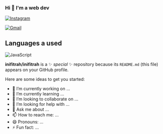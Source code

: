 ### Hi 👋 I'm a web dev



[![Instagram](https://img.shields.io/badge/-Instagram-c13584?style=flat&labelColor=c13584&logo=instagram&logoColor=white)](https://www.instagram.com/ini.fitrah/)

[![Gmail](https://img.shields.io/badge/-Gmail-c14438?style=flat&logo=gmail&logoColor=white)](mailto:mftrhr@gmail.com)

## Languages a used
<img alt="JavaScript" src="https://img.shields.io/badge/-JavaScript-F7DF1E?logo=javascript&logoColor=black&style=for-the-badge">

**inifitrah/inifitrah** is a ✨ _special_ ✨ repository because its `README.md` (this file) appears on your GitHub profile.

Here are some ideas to get you started:

- 🔭 I’m currently working on ...
- 🌱 I’m currently learning ...
- 👯 I’m looking to collaborate on ...
- 🤔 I’m looking for help with ...
- 💬 Ask me about ...
- 📫 How to reach me: ...
- 😄 Pronouns: ...
- ⚡ Fun fact: ...
